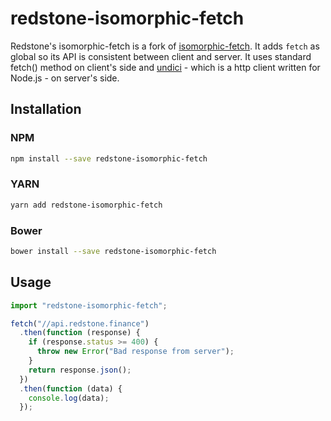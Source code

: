 # redstone-isomorphic-fetch

Redstone's isomorphic-fetch is a fork of [isomorphic-fetch](https://github.com/matthew-andrews/isomorphic-fetch).
It adds `fetch` as global so its API is consistent between client and server. It uses standard fetch() method on client's side and [undici](https://github.com/nodejs/undici) - which is a http client written for Node.js - on server's side.

## Installation

### NPM

```sh
npm install --save redstone-isomorphic-fetch
```

### YARN

```sh
yarn add redstone-isomorphic-fetch
```

### Bower

```sh
bower install --save redstone-isomorphic-fetch
```

## Usage

```js
import "redstone-isomorphic-fetch";

fetch("//api.redstone.finance")
  .then(function (response) {
    if (response.status >= 400) {
      throw new Error("Bad response from server");
    }
    return response.json();
  })
  .then(function (data) {
    console.log(data);
  });
```
